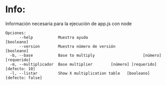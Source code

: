 # Info:
Información necesaria para la ejecución de app.js con node

```
Opciones:
      --help           Muestra ayuda                                  [booleano]
      --version        Muestra número de versión                      [booleano]
  -b, --base           Base to multiply                     [número] [requerido]
  -m, --multiplicador  Base multiplier        [número] [requerido] [defecto: 10]
  -l, --listar         Show X multiplication table   [booleano] [defecto: false]

```
